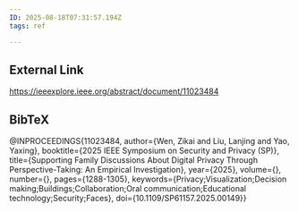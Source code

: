 ```yaml
---
ID: 2025-08-18T07:31:57.194Z
tags: ref

---
```

## External Link

https://ieeexplore.ieee.org/abstract/document/11023484

## BibTeX

@INPROCEEDINGS{11023484,   author={Wen, Zikai and Liu, Lanjing and Yao, Yaxing},   booktitle={2025 IEEE Symposium on Security and Privacy (SP)},    title={Supporting Family Discussions About Digital Privacy Through Perspective-Taking: An Empirical Investigation},    year={2025},   volume={},   number={},   pages={1288-1305},   keywords={Privacy;Visualization;Decision making;Buildings;Collaboration;Oral communication;Educational technology;Security;Faces},   doi={10.1109/SP61157.2025.00149}}

